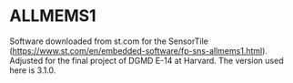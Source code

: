 # ALLMEMS1
Software downloaded from st.com for the SensorTile (https://www.st.com/en/embedded-software/fp-sns-allmems1.html). Adjusted for the final project of DGMD E-14 at Harvard. The version used here is 3.1.0.

